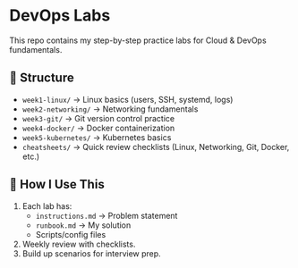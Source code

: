 # DevOps Labs

This repo contains my step-by-step practice labs for Cloud & DevOps fundamentals.

## 📅 Structure
- `week1-linux/` → Linux basics (users, SSH, systemd, logs)
- `week2-networking/` → Networking fundamentals
- `week3-git/` → Git version control practice
- `week4-docker/` → Docker containerization
- `week5-kubernetes/` → Kubernetes basics
- `cheatsheets/` → Quick review checklists (Linux, Networking, Git, Docker, etc.)

## 🚀 How I Use This
1. Each lab has:
   - `instructions.md` → Problem statement
   - `runbook.md` → My solution
   - Scripts/config files
2. Weekly review with checklists.
3. Build up scenarios for interview prep.

